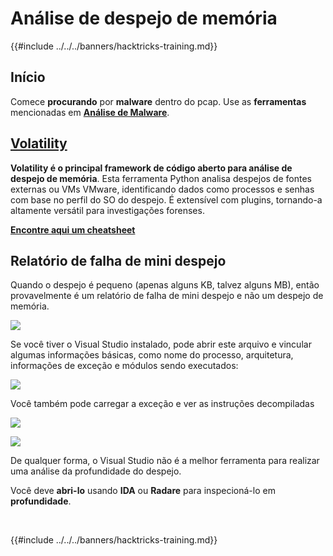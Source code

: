 # Análise de despejo de memória

{{#include ../../../banners/hacktricks-training.md}}

## Início

Comece **procurando** por **malware** dentro do pcap. Use as **ferramentas** mencionadas em [**Análise de Malware**](../malware-analysis.md).

## [Volatility](volatility-cheatsheet.md)

**Volatility é o principal framework de código aberto para análise de despejo de memória**. Esta ferramenta Python analisa despejos de fontes externas ou VMs VMware, identificando dados como processos e senhas com base no perfil do SO do despejo. É extensível com plugins, tornando-a altamente versátil para investigações forenses.

[**Encontre aqui um cheatsheet**](volatility-cheatsheet.md)

## Relatório de falha de mini despejo

Quando o despejo é pequeno (apenas alguns KB, talvez alguns MB), então provavelmente é um relatório de falha de mini despejo e não um despejo de memória.

![](<../../../images/image (532).png>)

Se você tiver o Visual Studio instalado, pode abrir este arquivo e vincular algumas informações básicas, como nome do processo, arquitetura, informações de exceção e módulos sendo executados:

![](<../../../images/image (263).png>)

Você também pode carregar a exceção e ver as instruções decompiladas

![](<../../../images/image (142).png>)

![](<../../../images/image (610).png>)

De qualquer forma, o Visual Studio não é a melhor ferramenta para realizar uma análise da profundidade do despejo.

Você deve **abri-lo** usando **IDA** ou **Radare** para inspecioná-lo em **profundidade**.

​

{{#include ../../../banners/hacktricks-training.md}}
